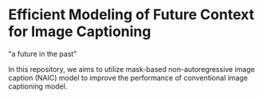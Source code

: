 # Efficient Modeling of Future Context for Image Captioning 

"a future in the past"

In this repository, we aims to utilize mask-based non-autoregressive image caption (NAIC) model to improve the performance of conventional image captioning model.

